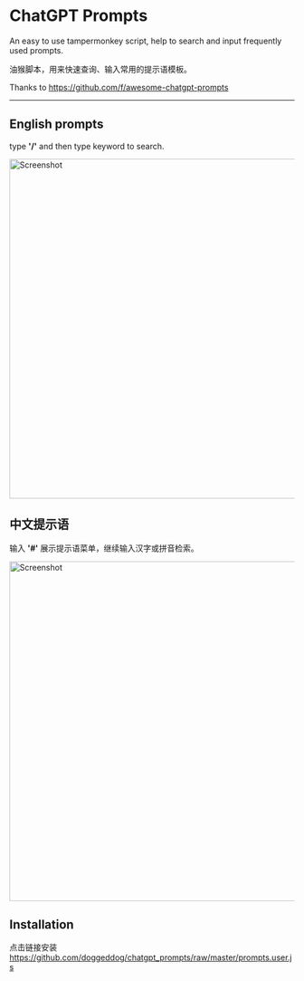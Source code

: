 # ChatGPT Prompts

An easy to use tampermonkey script, help to search and input frequently used prompts.

油猴脚本，用来快速查询、输入常用的提示语模板。

Thanks to https://github.com/f/awesome-chatgpt-prompts

---

## English prompts

type **'/'** and then type keyword to search.

<img width="600" alt="Screenshot" src="https://github.com/doggeddog/chatgpt_prompts/raw/master/assets/screenshot1.gif">

## 中文提示语

输入 **'#'** 展示提示语菜单，继续输入汉字或拼音检索。

<img width="600" alt="Screenshot" src="https://github.com/doggeddog/chatgpt_prompts/raw/master/assets/screenshot2.gif">


## Installation

点击链接安装
https://github.com/doggeddog/chatgpt_prompts/raw/master/prompts.user.js